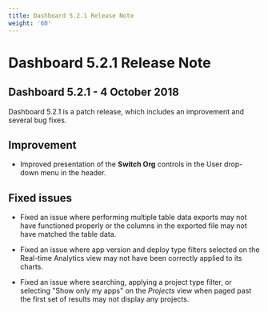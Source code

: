 ```yaml
---
title: Dashboard 5.2.1 Release Note
weight: '60'
---
```


# Dashboard 5.2.1 Release Note

## Dashboard 5.2.1 - 4 October 2018

Dashboard 5.2.1 is a patch release, which includes an improvement and several bug fixes.

## Improvement

* Improved presentation of the **Switch Org** controls in the User drop-down menu in the header.

## Fixed issues

* Fixed an issue where performing multiple table data exports may not have functioned properly or the columns in the exported file may not have matched the table data.

* Fixed an issue where app version and deploy type filters selected on the Real-time Analytics view may not have been correctly applied to its charts.

* Fixed an issue where searching, applying a project type filter, or selecting "Show only my apps" on the _Projects_ view when paged past the first set of results may not display any projects.
